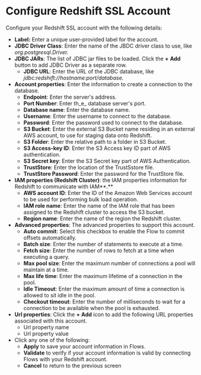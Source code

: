 # Configure Redshift SSL Account

Configure your Redshift SSL account with the following details:

* **Label:** Enter a unique user-provided label for the account.&#x20;
* **JDBC Driver Class**: Enter the name of the JBDC driver class to use, like _org.postgresql.Driver._&#x20;
* **JDBC JARs**: The list of JDBC jar files to be loaded. Click the **+** **Add** button to add JDBC Driver as a separate row.
  * **JDBC URL**: Enter the URL of the JDBC database, like _jdbc:redshift://hostname:port/database._
* **Account properties**: Enter the information to create a connection to the database.
  * **Endpoint**: Enter the server's address.
  * **Port Number**: Enter th_e_ database server's port.
  * **Database name**: Enter the database name.&#x20;
  * **Username**: Enter the username to connect to the database.
  * **Password**: Enter the password used to connect to the database.
  * **S3 Bucket**: Enter the external S3 Bucket name residing in an external AWS account, to use for staging data onto Redshift.
  * **S3 Folder**: Enter the relative path to a folder in S3 Bucket.
  * **S3 Access-key ID**: Enter the S3 Access key ID part of AWS authentication.
  * **S3 Secret key**: Enter the S3 Secret key part of AWS Authentication.
  * **TrustStore**: Enter the location of the TrustSstore file.
  * **TrustStore Password**: Enter the password for the TrustStore file.
* **IAM properties (Redshift Cluster)**: the IAM properties information for Redshift to communicate with IAM**.**
  * **AWS account ID**: Enter the ID of the Amazon Web Services account to be used for performing bulk load operation.
  * **IAM role name**: Enter the name of the IAM role that has been assigned to the Redshift cluster to access the S3 bucket.
  * **Region name**: Enter the name of the region the Redshift cluster.
* **Advanced properties**: The advanced properties to support this account.
  * **Auto commit**: Select this checkbox to enable the Flow to commit offsets automatically.
  * **Batch size**: Enter the number of statements to execute at a time.
  * **Fetch size**: Enter the number of rows to fetch at a time when executing a query.
  * **Max pool size**: Enter the maximum number of connections a pool will maintain at a time.
  * **Max life time**: Enter the maximum lifetime of a connection in the pool.
  * **Idle Timeout**: Enter the maximum amount of time a connection is allowed to sit idle in the pool.
  * **Checkout timeout**: Enter the number of milliseconds to wait for a connection to be available when the pool is exhausted.
* **Url properties**: Click the **+** **Add** icon to add the following URL properties associated with this account.
  * Url property name
  * Url property value
* Click any one of the following:
  * **Apply** to save your account information in Flows.
  * **Validate** to verify if your account information is valid by connecting Flows with your Redshift account.
  * **Cancel** to return to the previous screen
